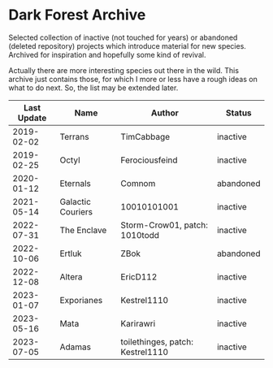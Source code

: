 # Dark Forest Archive

Selected collection of inactive (not touched for years) or abandoned (deleted repository) projects which introduce material for new species. Archived for inspiration and hopefully some kind of revival.

Actually there are more interesting species out there in the wild. This archive just contains those, for which I more or less have a rough ideas on what to do next. So, the list may be extended later.

| Last Update | Name             | Author                          | Status   |
|-------------|-------------------|----------------------------------|-----------|
| 2019-02-02  | Terrans           | TimCabbage                       | inactive  |
| 2019-02-25  | Octyl             | Ferociousfeind                   | inactive  |
| 2020-01-12  | Eternals          | Comnom                           | abandoned |
| 2021-05-14  | Galactic Couriers | 10010101001                      | inactive  |
| 2022-07-31  | The Enclave       | Storm-Crow01, patch: 1010todd    | inactive  |
| 2022-10-06  | Ertluk            | ZBok                             | abandoned |
| 2022-12-08  | Altera            | EricD112                         | inactive  |
| 2023-01-07  | Exporianes        | Kestrel1110                      | inactive  |
| 2023-05-16  | Mata              | Karirawri                        | inactive  |
| 2023-07-05  | Adamas            | toilethinges, patch: Kestrel1110 | inactive  |
